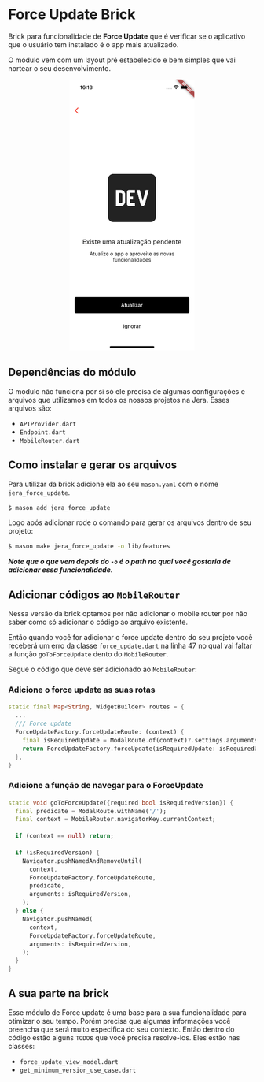 # Force Update Brick

Brick para funcionalidade de **Force Update** que é verificar se o aplicativo que o usuário tem instalado é o app mais atualizado.

O módulo vem com um layout pré estabelecido e bem simples que vai nortear o seu desenvolvimento.

<div style="text-align: center"> 
	<img src="images/layout_example.png" height="550">
</div>

## Dependências do módulo

O modulo não funciona por si só ele precisa de algumas configurações e arquivos que utilizamos em todos os nossos projetos na Jera. Esses arquivos são:

- `APIProvider.dart`
- `Endpoint.dart`
- `MobileRouter.dart`

## Como instalar e gerar os arquivos

Para utilizar da brick adicione ela ao seu `mason.yaml` com o nome `jera_force_update`.

```bash
$ mason add jera_force_update
```

Logo após adicionar rode o comando para gerar os arquivos dentro de seu projeto:

```bash
$ mason make jera_force_update -o lib/features 
```

***Note que o que vem depois do `-o` é o path no qual você gostaria de adicionar essa funcionalidade.***

## Adicionar códigos ao `MobileRouter`

Nessa versão da brick optamos por não adicionar o mobile router por não saber como só adicionar o código ao arquivo existente.

Então quando você for adicionar o force update dentro do seu projeto você receberá um erro da classe `force_update.dart` na linha 47 no qual vai faltar a função `goToForceUpdate` dento do `MobileRouter`. 

Segue o código que deve ser adicionado ao `MobileRouter`:

### Adicione o force update as suas rotas

```dart
static final Map<String, WidgetBuilder> routes = {
  ...
  /// Force update
  ForceUpdateFactory.forceUpdateRoute: (context) {
    final isRequiredUpdate = ModalRoute.of(context)?.settings.arguments as bool;
    return ForceUpdateFactory.forceUpdate(isRequiredUpdate: isRequiredUpdate);
  },
}
```

### Adicione a função de navegar para o ForceUpdate

```dart
static void goToForceUpdate({required bool isRequiredVersion}) {
  final predicate = ModalRoute.withName('/');
  final context = MobileRouter.navigatorKey.currentContext;

  if (context == null) return;

  if (isRequiredVersion) {
    Navigator.pushNamedAndRemoveUntil(
      context,
      ForceUpdateFactory.forceUpdateRoute,
      predicate,
      arguments: isRequiredVersion,
    );
  } else {
    Navigator.pushNamed(
      context,
      ForceUpdateFactory.forceUpdateRoute,
      arguments: isRequiredVersion,
    );
  }
}
```

## A sua parte na brick

Esse módulo de Force update é uma base para a sua funcionalidade para otimizar o seu tempo. Porém precisa que algumas informações você preencha que será muito especifica do seu contexto. Então dentro do código estão alguns `TODO`s que você precisa resolve-los. Eles estão nas classes:

- `force_update_view_model.dart`
- `get_minimum_version_use_case.dart`